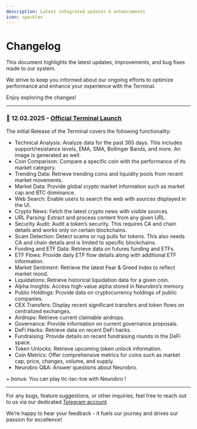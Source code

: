```yaml
---
description: Latest integrated updates & enhancements
icon: sparkles
---
```


# Changelog

This document highlights the latest updates, improvements, and bug fixes made to our system.&#x20;

We strive to keep you informed about our ongoing efforts to optimize performance and enhance your experience with the Terminal.&#x20;

Enjoy exploring the changes!

***

### **🔸** 12.02.2025 - [Official Terminal Launch](https://terminal.neurobro.ai/)

The initial Release of the Terminal covers the following functionality:

* Technical Analysis: Analyze data for the past 365 days. This includes support/resistance levels, EMA, SMA, Bollinger Bands, and more. An image is generated as well.
* Coin Comparison: Compare a specific coin with the performance of its market category.
* Trending Data: Retrieve trending coins and liquidity pools from recent market movements.
* Market Data: Provide global crypto market information such as market cap and BTC dominance.
* Web Search: Enable users to search the web with sources displayed in the UI.
* Crypto News: Fetch the latest crypto news with visible sources.
* URL Parsing: Extract and process content from any given URL.
* Security Audit: Audit a token’s security. This requires CA and chain details and works only on certain blockchains.
* Scam Detection: Detect scams or rug pulls for tokens. This also needs CA and chain details and is limited to specific blockchains.
* Funding and ETF Data: Retrieve data on futures funding and ETFs.
* ETF Flows: Provide daily ETF flow details along with additional ETF information.
* Market Sentiment: Retrieve the latest Fear & Greed Index to reflect market mood.
* Liquidations: Retrieve historical liquidation data for a given coin.
* Alpha Insights: Access high-value alpha stored in Neurobro’s memory.
* Public Holdings: Provide data on cryptocurrency holdings of public companies.
* CEX Transfers: Display recent significant transfers and token flows on centralized exchanges.
* Airdrops: Retrieve current claimable airdrops.
* Governance: Provide information on current governance proposals.
* DeFi Hacks: Retrieve data on recent DeFi hacks.
* Fundraising: Provide details on recent fundraising rounds in the DeFi space.
* Token Unlocks: Retrieve upcoming token unlock information.
* Coin Metrics: Offer comprehensive metrics for coins such as market cap, price, changes, volume, and supply.
* Neurobro Q\&A: Answer questions about Neurobro.

\+ bonus: You can play tic-tac-toe with Neurobro !

***

For any bugs, feature suggestions, or other inquiries, feel free to reach out to us via our dedicated [Telegram account](https://t.me/neurobro_support).&#x20;

We’re happy to hear your feedback - it fuels our journey and drives our passion for excellence!
